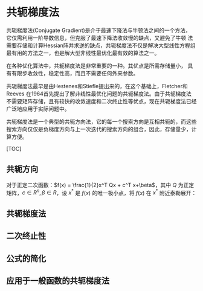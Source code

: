 # 共轭梯度法

共轭梯度法(Conjugate Gradient)是介于最速下降法与牛顿法之间的一个方法， 它仅需利用一阶导数信息，但克服了最速下降法收敛慢的缺点，又避免了牛顿 法需要存储和计算Hessian阵并求逆的缺点，共轭梯度法不仅是解决大型线性方程组最有用的方法之一，也是解大型非线性最优化最有效的算法之一。

在各种优化算法中，共轭梯度法是非常重要的一种。其优点是所需存储量小， 具有有限步收敛性，稳定性高，而且不需要任何外来参数。

共轭梯度法最早是由Hestenes和Stiefle提出来的，在这个基础上，Fletcher和 Reeves 在1964首先提出了解非线性最优化问题的共轭梯度法。由于共轭梯度法 不需要矩阵存储，且有较快的收敛速度和二次终止性等优点，现在共轭梯度法已经广泛地应用于实际问题中。

共轭梯度法是一个典型的共轭方向法，它的每一个搜索方向是互相共轭的，而这些搜索方向仅仅是负梯度方向与上一次迭代的搜索方向的组合，因此，存储量少，计算方便。

[TOC]



## 共轭方向

对于正定二次函数：$f(x) = \frac{1}{2}x^T Qx + c^T x+\beta$，其中 $Q$ 为正定矩阵，$c \in R^n,\beta \in R$，设 $x^*$ 是 $f(x)$ 的唯一极小点，将 $f(x)$ 在 $x^*$ 附近泰勒展开：

## 共轭梯度法

## 二次终止性

## 公式的简化

## 应用于一般函数的共轭梯度法